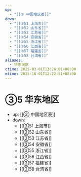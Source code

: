 ```yaml
---
up:
  - "[[③ 中国地区表]]"
down:
  - "[[③51 上海市]]"
  - "[[③52 山东省]]"
  - "[[③53 江苏省]]"
  - "[[③54 安徽省]]"
  - "[[③55 浙江省]]"
  - "[[③56 江西省]]"
  - "[[③57 福建省]]"
  - "[[③58 台湾省]]"
aliases:
  - 华东地区
ctime: 2025-03-01T13:26:01+08:00
mtime: 2025-10-01T12:22:51+08:00
---
```


# ③5 华东地区

- up: [[③ 中国地区表]]
- down:	
	- [[③51 上海市]]
	- [[③52 山东省]]
	- [[③53 江苏省]]
	- [[③54 安徽省]]
	- [[③55 浙江省]]
	- [[③56 江西省]]
	- [[③57 福建省]]
	- [[③58 台湾省]]
	
